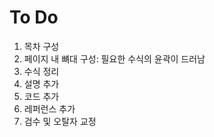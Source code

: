 # To Do

1. 목차 구성
2. 페이지 내 뼈대 구성: 필요한 수식의 윤곽이 드러남
3. 수식 정리
4. 설명 추가
5. 코드 추가
6. 레퍼런스 추가
7. 검수 및 오탈자 교정